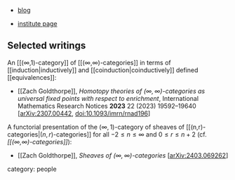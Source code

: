 
* [blog](https://leftadjoint.wordpress.com/about/)

* [institute page](https://apps.ualberta.ca/directory/person/zgoldtho)

## Selected writings

An [[(∞,1)-category]] of [[(∞,∞)-categories]] in terms of [[induction|inductively]] and [[coinduction|coinductively]] defined [[equivalences]]:

* [[Zach Goldthorpe]], _Homotopy theories of $(\infty,\infty)$-categories as universal fixed points with respect to enrichment_, International Mathematics Research Notices **2023** 22 (2023) 19592–19640  &lbrack;[arXiv:2307.00442](https://arxiv.org/abs/2307.00442), [doi:10.1093/imrn/rnad196](https://doi.org/10.1093/imrn/rnad196)&rbrack;

A functorial presentation of the $(\infty,1)$-category of sheaves of [[(n,r)-categories|$(n,r)$-categories]] for all $-2\leq n\leq \infty$ and $0 \leq r \leq n+2$ (cf. *[[(∞,∞)-categories]]*): 

* [[Zach Goldthorpe]], *Sheaves of $(\infty,\infty)$-categories* &lbrack;[arXiv:2403.069262](https://arxiv.org/abs/2403.06926)&rbrack;




category: people

